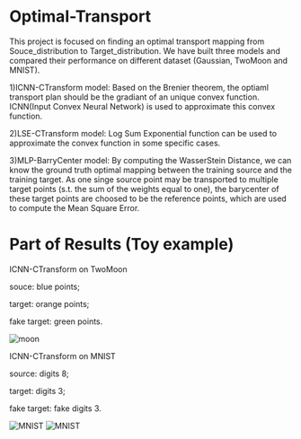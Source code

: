 # Optimal-Transport
This project is focused on finding an optimal transport mapping from Souce_distribution to Target_distribution.
We have built three models and compared their performance on different dataset (Gaussian, TwoMoon and MNIST).

1)ICNN-CTransform model: Based on the Brenier theorem, the optiaml transport plan should be the gradiant of an unique convex function.
ICNN(Input Convex Neural Network) is used to approximate this convex function.

2)LSE-CTransform model: Log Sum Exponential function can be used to approximate the convex function in some specific cases.

3)MLP-BarryCenter model: By computing the WasserStein Distance, we can know the ground truth optimal mapping between the training source and the training target. As one singe source point may be transported to multiple target points (s.t. the sum of the weights equal to one), the barycenter of these target points are choosed to be the reference points, which are used to compute the Mean Square Error.

# Part of Results (Toy example)
ICNN-CTransform on TwoMoon

souce: blue points;

target: orange points;

fake target: green points.


![moon](https://user-images.githubusercontent.com/118645613/203151908-fac52932-0f05-4d66-b5ec-6bbaf6e1d04d.gif)

ICNN-CTransform on MNIST

source: digits 8; 

target: digits 3;  

fake target: fake digits 3.

![MNIST](https://user-images.githubusercontent.com/118645613/203151876-cdd97694-0621-47d4-be29-43d258acd637.gif)
![MNIST](https://user-images.githubusercontent.com/118645613/203151906-4ed7c168-0ffb-4803-82c8-d4b3d0affe30.png)

